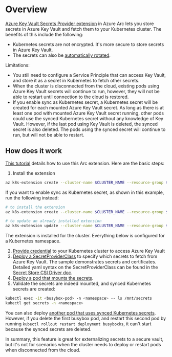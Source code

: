 # Overview

[Azure Key Vault Secrets Provider extension](https://learn.microsoft.com/en-us/azure/azure-arc/kubernetes/tutorial-akv-secrets-provider) in Azure Arc lets you store secrets in Azure Key Vault and fetch them to your Kubernetes cluster. The benefits of this include the following:

* Kubernetes secrets are not encrypted. It's more secure to store secrets in Azure Key Vault.
* The secrets can also be [automatically rotated](https://learn.microsoft.com/en-us/azure/azure-arc/kubernetes/tutorial-akv-secrets-provider#additional-configuration-options).

Limitations:

* You still need to configure a Service Principle that can access Key Vault, and store it as a secret in Kubernetes to fetch other secrets.
* When the cluster is disconnected from the cloud, existing pods using Azure Key Vault secrets will continue to run, however, they will not be able to restart until connection to the cloud is restored.
* If you enable sync as Kubernetes secret, a Kubernetes secret will be created for each mounted Azure Key Vault secret. As long as there is at least one pod with mounted Azure Key Vault secret running, other pods could use the synced Kubernetes secret without any knowledge of Key Vault. However, if the last pod using Key Vault is deleted, the synced secret is also deleted. The pods using the synced secret will continue to run, but will not be able to restart.

## How does it work

[This tutorial](https://learn.microsoft.com/en-us/azure/azure-arc/kubernetes/tutorial-akv-secrets-provider) details how to use this Arc extension. Here are the basic steps:

1. Install the extension

```bash
az k8s-extension create --cluster-name $CLUSTER_NAME --resource-group $RESOURCE_GROUP --cluster-type connectedClusters --extension-type Microsoft.AzureKeyVaultSecretsProvider --name akvsecretsprovider
```

If you want to enable sync as Kubernetes secret, as shown in this example, run the following instead:

```bash
# to install the extension
az k8s-extension create --cluster-name $CLUSTER_NAME --resource-group $RESOURCE_GROUP --cluster-type connectedClusters --extension-type Microsoft.AzureKeyVaultSecretsProvider --name akvsecretsprovider secrets-store-csi-driver.syncSecret.enabled=true

# to update an already installed extension
az k8s-extension update --cluster-name $CLUSTER_NAME --resource-group $RESOURCE_GROUP --cluster-type connectedClusters --name akvsecretsprovider --configuration-settings secrets-store-csi-driver.syncSecret.enabled=true
```

The extension is installed for the cluster. Everything below is configured for a Kubernetes namespace.

2. [Provide credential](sample/akvCreds.yaml) to your Kubernetes cluster to access Azure Key Vault
1. [Deploy a SecretProviderClass](sample/secretProviderClass.yaml) to specify which secrets to fetch from Azure Key Vault. The sample demonstrates secrets and certificates. Detailed yaml syntax on the SecretProviderClass can be found in the [Secret Store CSI Driver doc](https://secrets-store-csi-driver.sigs.k8s.io/topics/sync-as-kubernetes-secret.html). 
1. [Deploy a pod that mounts the secrets](sample/busyboxDeployment.yaml).
1. Validate the secrets are indeed mounted, and synced Kubernetes secrets are created:

```bash
kubectl exec -it <busybox-pod> -n <namespace> -- ls /mnt/secrets
kubectl get secrets -n <namespace>
```

You can also deploy [another pod that uses synced Kubernetes secrets](sample/busyboxDeploymentKS.yaml). However, if you delete the first busybox pod, and restart this second pod by running `kubectl rollout restart deployment busyboxks`, it can't start because the synced secrets are deleted.

In summary, this feature is great for externalizing secrets to a secure vault, but it's not for scenarios when the cluster needs to deploy or restart pods when disconnected from the cloud.
